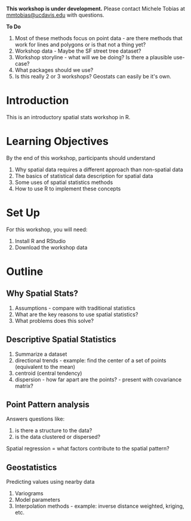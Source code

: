 **This workshop is under development.**  Please contact Michele Tobias at mmtobias@ucdavis.edu with questions.

**To Do**
1. Most of these methods focus on point data - are there methods that work for lines and polygons or is that not a thing yet?
1. Workshop data - Maybe the SF street tree dataset?
1. Workshop storyline - what will we be doing?  Is there a plausible use-case?
1. What packages should we use?
1. Is this really 2 or 3 workshops? Geostats can easily be it's own.



# Introduction
This is an introductory spatial stats workshop in R.

# Learning Objectives
By the end of this workshop, participants should understand
1. Why spatial data requires a different approach than non-spatial data
1. The basics of statistical data description for spatial data
1. Some uses of spatial statistics methods
1. How to use R to implement these concepts

# Set Up
For this workshop, you will need:
1. Install R and RStudio
1. Download the workshop data

# Outline

## Why Spatial Stats?
1. Assumptions - compare with traditional statistics
1. What are the key reasons to use spatial statistics?  
1. What problems does this solve?

## Descriptive Spatial Statistics
1. Summarize a dataset
1. directional trends - example: find the center of a set of points (equivalent to the mean)
1. centroid (central tendency)
1. dispersion - how far apart are the points? - present with covariance matrix?

## Point Pattern analysis
Answers questions like:
1. is there a structure to the data?
1. is the data clustered or dispersed?

Spatial regression = what factors contribute to the spatial pattern?

## Geostatistics
Predicting values using nearby data

1. Variograms
1. Model parameters
1. Interpolation methods - example: inverse distance weighted, kriging, etc.
